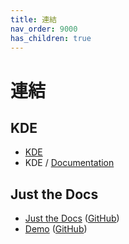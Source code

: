 ```yaml
---
title: 連結
nav_order: 9000
has_children: true
---
```


# 連結


## KDE

* [KDE](https://kde.org/)
* KDE / [Documentation](https://develop.kde.org/docs/)



## Just the Docs

* [Just the Docs](https://pmarsceill.github.io/just-the-docs/) ([GitHub](https://github.com/pmarsceill/just-the-docs))
* [Demo](https://pmarsceill.github.io/jtd-remote/) ([GitHub](https://github.com/pmarsceill/jtd-remote))
